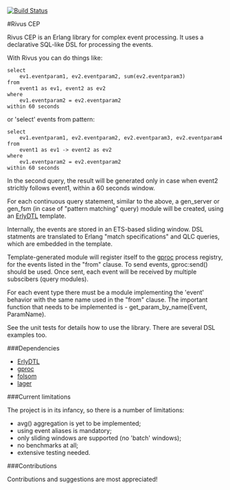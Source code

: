 [![Build Status](https://travis-ci.org/vascokk/rivus_cep.png)](https://travis-ci.org/vascokk/rivus_cep)

#Rivus CEP

Rivus CEP is an Erlang library for complex event processing. It uses a declarative SQL-like DSL for processing the events.

With Rivus you can do things like:

```
select 
    ev1.eventparam1, ev2.eventparam2, sum(ev2.eventparam3) 
from 
    event1 as ev1, event2 as ev2
where 
    ev1.eventparam2 = ev2.eventparam2
within 60 seconds
```

or 'select' events from pattern:

```
select 
    ev1.eventparam1, ev2.eventparam2, ev2.eventparam3, ev2.eventparam4
from 
    event1 as ev1 -> event2 as ev2
where
    ev1.eventparam2 = ev2.eventparam2
within 60 seconds
```

In the second query, the result will be generated only in case when event2 stricltly follows event1, within a 60 seconds window.

For each continuous query statement, similar to the above, a gen\_server or gen\_fsm \(in case of "pattern matching" query\) module will be created, using an [ErlyDTL](https://github.com/erlydtl/erlydtl) template. 

Internally, the events are stored in an ETS-based sliding window. DSL statments are translated to Erlang "match specifications" and QLC queries, which are embedded in the template.

Template-generated module will register itself to the  [gproc](https://github.com/uwiger/gproc) process registry, for the events listed in the "from" clause. To send events, gproc:send() should be used. Once sent, each event will be received by multiple subscibers (query modules).

For each event type there must be a module implementing the 'event' behavior with the same name used in the "from" clause. The important function that needs to be implemented is - get\_param\_by\_name(Event, ParamName).

See the unit tests for details how to use the library. There are several DSL examples too.

###Dependencies

- [ErlyDTL](https://github.com/erlydtl/erlydtl)
- [gproc](https://github.com/uwiger/gproc)
- [folsom](https://github.com/boundary/folsom)
- [lager](https://github.com/basho/lager)

###Current limitations

The project is in its infancy, so there is a number of limitations:

- avg() aggregation is yet to be implemented;
- using event aliases is mandatory;
- only sliding windows are supported (no 'batch' windows);
- no benchmarks at all;
- extensive testing needed.

###Contributions

Contributions and suggestions are most appreciated!
